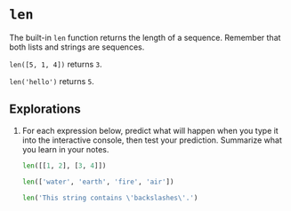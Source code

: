 # `len`

The built-in `len` function returns the length of a sequence. Remember that both lists and strings are sequences.

`len([5, 1, 4])` returns `3`.

`len('hello')` returns `5`.

## Explorations

1. For each expression below, predict what will happen when you type it into the interactive console, then test your
   prediction. Summarize what you learn in your notes.
   ```python
   len([[1, 2], [3, 4]])
   ```
   ```python
   len(['water', 'earth', 'fire', 'air'])
   ```
   ```python
   len('This string contains \'backslashes\'.')
   ```